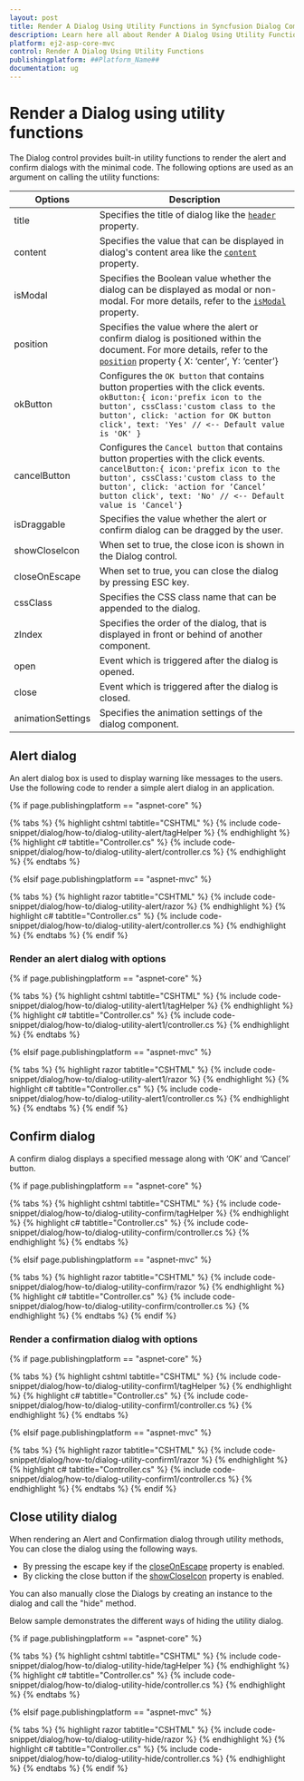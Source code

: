 ```yaml
---
layout: post
title: Render A Dialog Using Utility Functions in Syncfusion Dialog Component
description: Learn here all about Render A Dialog Using Utility Functions in Syncfusion ##Platform_Name## Dialog component of Syncfusion Essential JS 2 and more.
platform: ej2-asp-core-mvc
control: Render A Dialog Using Utility Functions
publishingplatform: ##Platform_Name##
documentation: ug
---
```



# Render a Dialog using utility functions

The Dialog control provides built-in utility functions to render the alert and confirm dialogs with the minimal code. The following options are used as an argument on calling the utility functions:

| Options   | Description |
|-----------|-------------|
| title | Specifies the title of dialog like the [`header`](https://help.syncfusion.com/cr/aspnetcore-js2/Syncfusion.EJ2.Popups.Dialog.html#Syncfusion_EJ2_Popups_Dialog_Header) property.|
| content | Specifies the value that can be displayed in dialog's content area like the [`content`](https://help.syncfusion.com/cr/aspnetcore-js2/Syncfusion.EJ2.Popups.Dialog.html#Syncfusion_EJ2_Popups_Dialog_Content) property. |
| isModal | Specifies the Boolean value whether the dialog can be displayed as modal or non-modal. For more details, refer to the [`isModal`](https://help.syncfusion.com/cr/aspnetcore-js2/Syncfusion.EJ2.Popups.Dialog.html#Syncfusion_EJ2_Popups_Dialog_IsModal) property.|
| position | Specifies the value where the alert or confirm dialog is positioned within the document. For more details, refer to the [`position`](https://help.syncfusion.com/cr/aspnetcore-js2/Syncfusion.EJ2.Popups.Dialog.html#Syncfusion_EJ2_Popups_Dialog_Position) property { X: ‘center’, Y: ‘center’}|
| okButton | Configures the `OK button` that contains button properties with the click events. `okButton:{ icon:'prefix icon to the button', cssClass:'custom class to the button', click: 'action for OK button click', text: 'Yes' // <-- Default value is 'OK' }`|
| cancelButton | Configures the `Cancel button` that contains button properties with the click events. `cancelButton:{ icon:'prefix icon to the button', cssClass:'custom class to the button', click: 'action for ‘Cancel’ button click', text: 'No' // <-- Default value is 'Cancel'}`|
|isDraggable|Specifies the value whether the alert or confirm dialog can be dragged by the user.|
| showCloseIcon | When set to true, the close icon is shown in the Dialog control. |
|closeOnEscape|When set to true, you can close the dialog by pressing ESC key.|
| cssClass | Specifies the CSS class name that can be appended to the dialog.|
| zIndex | Specifies the order of the dialog, that is displayed in front or behind of another component.|
| open | Event which is triggered after the dialog is opened.|
| close | Event which is triggered after the dialog is closed.|
| animationSettings |Specifies the animation settings of the dialog component. |

## Alert dialog

An alert dialog box is used to display warning like messages to the users. Use the following code to render a simple alert dialog in an application.

{% if page.publishingplatform == "aspnet-core" %}

{% tabs %}
{% highlight cshtml tabtitle="CSHTML" %}
{% include code-snippet/dialog/how-to/dialog-utility-alert/tagHelper %}
{% endhighlight %}
{% highlight c# tabtitle="Controller.cs" %}
{% include code-snippet/dialog/how-to/dialog-utility-alert/controller.cs %}
{% endhighlight %}
{% endtabs %}

{% elsif page.publishingplatform == "aspnet-mvc" %}

{% tabs %}
{% highlight razor tabtitle="CSHTML" %}
{% include code-snippet/dialog/how-to/dialog-utility-alert/razor %}
{% endhighlight %}
{% highlight c# tabtitle="Controller.cs" %}
{% include code-snippet/dialog/how-to/dialog-utility-alert/controller.cs %}
{% endhighlight %}
{% endtabs %}
{% endif %}



### Render an alert dialog with options

{% if page.publishingplatform == "aspnet-core" %}

{% tabs %}
{% highlight cshtml tabtitle="CSHTML" %}
{% include code-snippet/dialog/how-to/dialog-utility-alert1/tagHelper %}
{% endhighlight %}
{% highlight c# tabtitle="Controller.cs" %}
{% include code-snippet/dialog/how-to/dialog-utility-alert1/controller.cs %}
{% endhighlight %}
{% endtabs %}

{% elsif page.publishingplatform == "aspnet-mvc" %}

{% tabs %}
{% highlight razor tabtitle="CSHTML" %}
{% include code-snippet/dialog/how-to/dialog-utility-alert1/razor %}
{% endhighlight %}
{% highlight c# tabtitle="Controller.cs" %}
{% include code-snippet/dialog/how-to/dialog-utility-alert1/controller.cs %}
{% endhighlight %}
{% endtabs %}
{% endif %}



## Confirm dialog

A confirm dialog displays a specified message along with ‘OK’ and ‘Cancel’ button.

{% if page.publishingplatform == "aspnet-core" %}

{% tabs %}
{% highlight cshtml tabtitle="CSHTML" %}
{% include code-snippet/dialog/how-to/dialog-utility-confirm/tagHelper %}
{% endhighlight %}
{% highlight c# tabtitle="Controller.cs" %}
{% include code-snippet/dialog/how-to/dialog-utility-confirm/controller.cs %}
{% endhighlight %}
{% endtabs %}

{% elsif page.publishingplatform == "aspnet-mvc" %}

{% tabs %}
{% highlight razor tabtitle="CSHTML" %}
{% include code-snippet/dialog/how-to/dialog-utility-confirm/razor %}
{% endhighlight %}
{% highlight c# tabtitle="Controller.cs" %}
{% include code-snippet/dialog/how-to/dialog-utility-confirm/controller.cs %}
{% endhighlight %}
{% endtabs %}
{% endif %}



### Render a confirmation dialog with options

{% if page.publishingplatform == "aspnet-core" %}

{% tabs %}
{% highlight cshtml tabtitle="CSHTML" %}
{% include code-snippet/dialog/how-to/dialog-utility-confirm1/tagHelper %}
{% endhighlight %}
{% highlight c# tabtitle="Controller.cs" %}
{% include code-snippet/dialog/how-to/dialog-utility-confirm1/controller.cs %}
{% endhighlight %}
{% endtabs %}

{% elsif page.publishingplatform == "aspnet-mvc" %}

{% tabs %}
{% highlight razor tabtitle="CSHTML" %}
{% include code-snippet/dialog/how-to/dialog-utility-confirm1/razor %}
{% endhighlight %}
{% highlight c# tabtitle="Controller.cs" %}
{% include code-snippet/dialog/how-to/dialog-utility-confirm1/controller.cs %}
{% endhighlight %}
{% endtabs %}
{% endif %}



## Close utility dialog

When rendering an Alert and Confirmation dialog through utility methods, You can close the dialog using the following ways.

* By pressing the escape key if the [closeOnEscape](https://help.syncfusion.com/cr/aspnetmvc-js2/Syncfusion.EJ2.Popups.Dialog.html#Syncfusion_EJ2_Popups_Dialog_CloseOnEscape) property is enabled.
* By clicking the close button if the [showCloseIcon](https://help.syncfusion.com/cr/aspnetmvc-js2/Syncfusion.EJ2.Popups.Dialog.html#Syncfusion_EJ2_Popups_Dialog_ShowCloseIcon) property is enabled.

You can also manually close the Dialogs by creating an instance to the dialog and call the "hide" method.

Below sample demonstrates the different ways of hiding the utility dialog.

{% if page.publishingplatform == "aspnet-core" %}

{% tabs %}
{% highlight cshtml tabtitle="CSHTML" %}
{% include code-snippet/dialog/how-to/dialog-utility-hide/tagHelper %}
{% endhighlight %}
{% highlight c# tabtitle="Controller.cs" %}
{% include code-snippet/dialog/how-to/dialog-utility-hide/controller.cs %}
{% endhighlight %}
{% endtabs %}

{% elsif page.publishingplatform == "aspnet-mvc" %}

{% tabs %}
{% highlight razor tabtitle="CSHTML" %}
{% include code-snippet/dialog/how-to/dialog-utility-hide/razor %}
{% endhighlight %}
{% highlight c# tabtitle="Controller.cs" %}
{% include code-snippet/dialog/how-to/dialog-utility-hide/controller.cs %}
{% endhighlight %}
{% endtabs %}
{% endif %}

